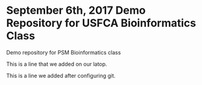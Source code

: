 # September 6th, 2017 Demo Repository for USFCA Bioinformatics Class
Demo repository for PSM Bioinformatics class

This is a line that we added on our latop.

This is a line we added after configuring git.
